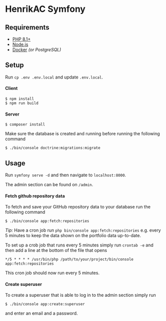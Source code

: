 # HenrikAC Symfony

## Requirements
- [PHP 8.1+](https://www.php.net/)
- [Node.js](https://nodejs.org/en/)
- [Docker](https://www.docker.com/) *(or PostgreSQL)*

## Setup
Run `cp .env .env.local` and update `.env.local`.

#### Client
```
$ npm install
$ npm run build
```

#### Server
```
$ composer install
```

Make sure the database is created and running before running the following command

```
$ ./bin/console doctrine:migrations:migrate
```

## Usage
Run `symfony serve -d` and then navigate to `localhost:8000`.  

The admin section can be found on `/admin`.

#### Fetch github repository data
To fetch and save your GitHub repository data to your database run the following command

```
$ ./bin/console app:fetch:repositories
```

*Tip:* Have a cron job run `php bin/console app:fetch:repositories` e.g. every 5 minutes to keep the data shown on the portfolio data up-to-date.  

To set up a crob job that runs every 5 minutes simply run `crontab -e` and then add a line at the bottom of the file that opens

```
*/5 * * * * /usr/bin/php /path/to/your/project/bin/console app:fetch:repositories
```

This cron job should now run every 5 minutes.

#### Create superuser
To create a superuser that is able to log in to the admin section simply run

```
$ ./bin/console app:create:superuser
```

and enter an email and a password.